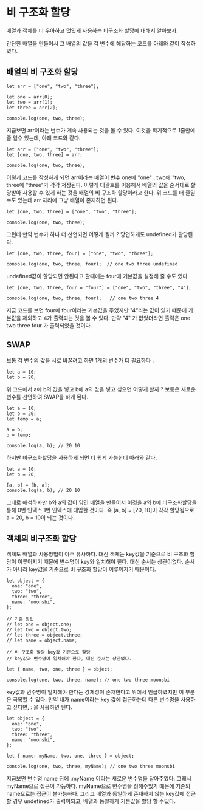 # 비 구조화 할당

배열과 객체를 더 우아하고 멋잇게 사용하는 비구조화 할당에 대해서 알아보자.

간단한 배열을 만들어서 그 배열의 값을 각 변수에 해당하는 코드를 아래와 같이 작성하였다.

## 배열의 비 구조화 할당

```
let arr = ["one", "two", "three"];

let one = arr[0];
let two = arr[1];
let three = arr[2];

console.log(one, two, three);
```

지금보면 arr이라는 변수가 계속 사용되는 것을 볼 수 있다. 이것을 획기적으로 1줄만에 줄 일수 있는데, 아래 코드와 같다.

```
let arr = ["one", "two", "three"];
let [one, two, three] = arr;

console.log(one, two, three);
```

이렇게 코드를 작성하게 되면 arr이라는 배열이 변수 one에 "one" , two에 "two, three에 "three"가 각각 저장된다.
이렇게 대괄호를 이용해서 배열의 값을 순서대로 할당받아 사용할 수 있게 하는 것을 배열의 비 구조화 할당이라고 한다.
위 코드를 더 줄일 수도 있는데 arr 자리에 그냥 배열이 존재하면 된다.

```
let [one, two, three] = ["one", "two", "three"];

console.log(one, two, three);
```

그런데 만약 변수가 하나 더 선언되면 어떻게 될까 ? 당연하게도 undefined가 할당된다.

```
let [one, two, three, four] = ["one", "two", "three"];

console.log(one, two, three, four);  // one two three undefined
```

undefined값이 할당되면 안된다고 할때에는 four에 기본값을 설정해 줄 수도 있다.

```
let [one, two, three, four = "four"] = ["one", "two", "three", "4"];

console.log(one, two, three, four);   // one two three 4
```

지금 코드를 보면 four에 four이라는 기본값을 주었지만 "4"라는 값이 있기 떄문에 기본값을 제외하고 4가 출력되는 것을 볼 수 있다.
만약 "4" 가 없었더라면 출력은 one two three four 가 출력되었을 것이다.

## SWAP

보통 각 변수의 값을 서로 바꿀려고 하면 1개의 변수가 더 필요하다 .

```
let a = 10;
let b = 20;
```

위 코드에서 a에 b의 값을 넣고 b에 a의 값을 넣고 싶으면 어떻게 할까 ? 보통은 새로운 변수를 선언하여 SWAP을 하게 된다.

```
let a = 10;
let b = 20;
let temp = a;

a = b;
b = temp;

console.log(a, b); // 20 10
```

하지만 비구조화할당을 사용하게 되면 더 쉽게 가능한데 아래와 같다.

```
let a = 10;
let b = 20;

[a, b] = [b, a];
console.log(a, b); // 20 10
```

그대로 해석하자만 b와 a의 값이 담긴 배열을 만들어서 이것을 a와 b에 비구조화할당을 통해 0번 인덱스 1번 인덱스에 대입한 것이다.
즉 [a, b] = [20, 10]이 각각 할당됨으로 a = 20, b = 10이 되는 것이다.

## 객체의 비구조화 할당

객체도 배열과 사용방법이 아주 유사하다. 대신 객체는 key값을 기준으로 비 구조화 할당이 이루어지기 때문에 변수명이 key와 일치해야 한다.
대신 순서는 상관이없다. 순서가 아니라 key값을 기준으로 비 구조화 할당이 이루어지기 때문이다.

```
let object = {
  one: "one",
  two: "two",
  three: "three",
  name: "moonsbi",
};

// 기존 방법
// let one = object.one;
// let two = object.two;
// let three = object.three;
// let name = object.name;

// 비 구조화 할당 key값 기준으로 할당
// key값과 변수명이 일치해야 한다, 대신 순서는 상관없다.

let { name, two, one, three } = object;

console.log(one, two, three, name); // one two three moonsbi
```

key값과 변수명이 일치해야 한다는 강제성이 존재한다고 위에서 언급하였지만 이 부분은 극복할 수 있다. 만약 내가 name이라는 key 값에 접근하는데 다른 변수명을 사용하고 싶다면,
: 을 사용하면 된다.

```
let object = {
  one: "one",
  two: "two",
  three: "three",
  name: "moonsbi",
};

let { name: myName, two, one, three } = object;

console.log(one, two, three, myName); // one two three moonsbi
```

지금보면 변수명 name 뒤에 :myName 이라는 새로운 변수명을 달아주었다. 그래서 myName으로 접근이 가능하다.
myName으로 변수명을 정해주었기 떄문에 기존의 name으로는 접근이 불가능하다.
그리고 배열과 동일하게 존재하지 않는 key값에 접근할 경우 undefined가 출력이되고, 배열과 동일하게 기본값을 할당 할 수있다.
